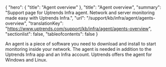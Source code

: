 {
  "hero": {
    "title": "Agent overview"
  },
  "title": "Agent overview",
  "summary": "Support page for Uptrends Infra agent. Network and server monitoring made easy with Uptrends Infra.",
  "url": "/support/kb/infra/agent/agents-overview",
  "translationKey": "https://www.uptrends.com/support/kb/infra/agent/agents-overview",
  "sectionlist": false,
  "tableofcontents": false
}

An agent is a piece of software you need to download and install to start monitoring inside your network. The agent is needed in addition to the Uptrends Infra app and an Infra account. Uptrends offers the agent for Windows and Linux.
